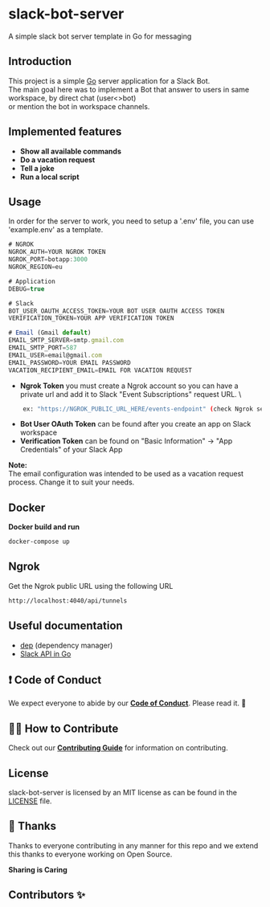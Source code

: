 # slack-bot-server

A simple slack bot server template in Go for messaging

## Introduction

This project is a simple [Go](https://golang.org/) server application for a Slack Bot. \
The main goal here was to implement a Bot that answer to users in same workspace, by direct chat (user<>bot) \
or mention the bot in workspace channels.

## Implemented features
- **Show all available commands**
- **Do a vacation request**
- **Tell a joke**
- **Run a local script**

## Usage

In order for the server to work, you need to setup a '.env' file, you can use 'example.env' as a template.

```javascript
# NGROK
NGROK_AUTH=YOUR NGROK TOKEN
NGROK_PORT=botapp:3000
NGROK_REGION=eu

# Application
DEBUG=true

# Slack
BOT_USER_OAUTH_ACCESS_TOKEN=YOUR BOT USER OAUTH ACCESS TOKEN
VERIFICATION_TOKEN=YOUR APP VERIFICATION TOKEN

# Email (Gmail default)
EMAIL_SMTP_SERVER=smtp.gmail.com
EMAIL_SMTP_PORT=587
EMAIL_USER=email@gmail.com
EMAIL_PASSWORD=YOUR EMAIL PASSWORD
VACATION_RECIPIENT_EMAIL=EMAIL FOR VACATION REQUEST
```

- **Ngrok Token** you must create a Ngrok account so you can have a private url and add it to Slack "Event Subscriptions" request URL. \
```bash
    ex: "https://NGROK_PUBLIC_URL_HERE/events-endpoint" (check Ngrok section below)
```
- **Bot User OAuth Token** can be found after you create an app on Slack workspace
- **Verification Token** can be found on "Basic Information" -> "App Credentials" of your Slack App

**Note:** \
The email configuration was intended to be used as a vacation request process. Change it to suit your needs.

## Docker

**Docker build and run** 
```bash
docker-compose up
```

## Ngrok
Get the Ngrok public URL using the following URL
```bash
http://localhost:4040/api/tunnels
```

## Useful documentation

- [dep](https://github.com/golang/dep) (dependency manager)
- [Slack API in Go](https://github.com/slack-go/slack)

## ❗ Code of Conduct

We expect everyone to abide by our [**Code of Conduct**](./CODE_OF_CONDUCT.md). Please read it. 🤝

## 🙌🏻 How to Contribute

Check out our [**Contributing Guide**](./CONTRIBUTING.md) for information on contributing.

## License

slack-bot-server is licensed by an MIT license as can be found in the [LICENSE](./LICENSE) file.

## 💜 Thanks

Thanks to everyone contributing in any manner for this repo and we extend this thanks to everyone working on Open Source.

**Sharing is Caring**

## Contributors ✨